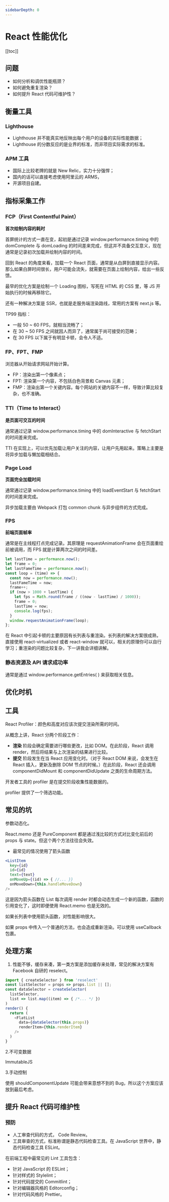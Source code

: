 ```yaml
---
sidebarDepth: 0
---
```


# React 性能优化

[[toc]]

## 问题

- 如何分析和调优性能瓶颈？
- 如何避免重复渲染？
- 如何提升 React 代码可维护性？

## 衡量工具

### Lighthouse

- Lighthouse 并不能真实地反映出每个用户的设备的实际性能数据；
- Lighthouse 的分数反应的是业界的标准，而非项目实际需求的标准。

### APM 工具

- 国际上比较老牌的就是 New Relic，实力十分强悍；
- 国内的话可以直接考虑使用阿里云的 ARMS，
- 开源项目自建。

## 指标采集工作

### FCP（First Contentful Paint）

**首次绘制内容的耗时**

首屏统计的方式一直在变，起初是通过记录 window.performance.timing 中的 domComplete 与 domLoading 的时间差来完成，但这并不具备交互意义，现在通常是记录初次加载并绘制内容的时间。

回到 React 的角度来看，加载一个 React 页面，通常是从白屏到直接显示内容。那么如果白屏时间很长，用户可能会流失，就需要在页面上绘制内容，给出一些反馈。

最早的优化方案是绘制一个 Loading 图标，写死在 HTML 的 CSS 里，等 JS 开始执行的时候再移除它。

还有一种解决方案是 SSR，也就是走服务端渲染路线，常用的方案有 next.js 等。

TP99 指标：

- 一般 50 ~ 60 FPS，就相当流畅了；
- 在 30 ~ 50 FPS 之间就因人而异了，通常属于尚可接受的范畴；
- 在 30 FPS 以下属于有明显卡顿，会令人不适。

### FP、FPT、FMP

浏览器从开始请求网站开始计算。

- FP：渲染出第一个像素点；
- FPT: 渲染第一个内容，不包括白色背景和 Canvas 元素；
- FMP：渲染出第一个关键内容。每个网站的关键内容不一样，导致计算比较复杂，也不准确。

### TTI（Time to Interact）

**是页面可交互的时间**

通常通过记录 window.performance.timing 中的 domInteractive 与 fetchStart 的时间差来完成。

TTI 在实现上，可以优先加载让用户关注的内容，让用户先用起来。策略上主要是将异步加载与懒加载相结合。

### Page Load

**页面完全加载时间**

通常通过记录 window.performance.timing 中的 loadEventStart 与 fetchStart 的时间差来完成。

异步加载主要由 Webpack 打包 common chunk 与异步组件的方式完成。

### FPS

**前端页面帧率**

通常是在主线程打点完成记录。其原理是 requestAnimationFrame 会在页面重绘前被调用，而 FPS 就是计算两次之间的时间差。

```js
let lastTime = performance.now();
let frame = 0;
let lastFameTime = performance.now();
const loop = (time) => {
  const now = performance.now();
  lastFameTime = now;
  frame++;
  if (now > 1000 + lastTime) {
    let fps = Math.round(frame / ((now - lastTime) / 1000));
    frame = 0;
    lastTime = now;
    console.log(fps);
  }
  window.requestAnimationFrame(loop);
};
```

在 React 中引起卡顿的主要原因有长列表与重渲染。长列表的解决方案很成熟，直接使用 react-virtualized 或者 react-window 就可以，相关的原理你可以自行学习；重渲染的问题比较复杂，下一讲我会详细讲解。

### 静态资源及 API 请求成功率

通常是通过 window.performance.getEntries( ) 来获取相关信息。

## 优化时机

## 工具

React Profiler：颜色和高度对应该次提交渲染所需的时间。

从概念上讲，React 分两个阶段工作：

- **渲染** 阶段会确定需要进行哪些更改，比如 DOM。在此阶段，React 调用 render，然后将结果与上次渲染的结果进行比较。
- **提交** 阶段发生在当 React 应用变化时。（对于 React DOM 来说，会发生在 React 插入，更新及删除 DOM 节点的时候。）在此阶段，React 还会调用 componentDidMount 和 componentDidUpdate 之类的生命周期方法。

开发者工具的 profiler 是在提交阶段收集性能数据的。

profiler 提供了一个筛选功能。

## 常见的坑

参数动态化。

React.memo 还是 PureComponent 都是通过浅比较的方式对比变化前后的 props 与 state。但这个两个方法往往会失效。

- 最常见的情况使用了箭头函数

```jsx
<ListItem
  key={id}
  id={id}
  text={text}
  onMoveUp={(id) => { //... }}
  onMoveDown={this.handleMoveDown}
/>
```

这是因为箭头函数在 List 每次调用 render 时都会动态生成一个新的函数，函数的引用变化了，这时即便使用 React.memo 也是无效的。

如果长列表中使用箭头函数，对性能影响很大。

如果 props 中传入一个普通的方法，也会造成重新渲染。可以使用 useCallback 包裹。

## 处理方案

1. 性能不够，缓存来凑，第一类方案是添加缓存来处理，常见的解决方案有 Facebook 自研的 reselect。

```js
import { createSelector } from 'reselect'
const listSelector = props => props.list || [];
const dataSelector = createSelector(
  listSelector,
  list => list.map((item) => { /*... */ })
)
render() {
  return (
    <FlatList
      data={dataSelector(this.props)}
      renderItem={this.renderItem}
    />
  )
}
```

2.不可变数据

ImmutableJS

3.手动控制

使用 shouldComponentUpdate 可能会带来意想不到的 Bug，所以这个方案应该放到最后考虑。

## 提升 React 代码可维护性

### 预防

- 人工审查代码的方式， Code Review。
- 工具审查的方式，标准称谓是静态代码检查工具。在 JavaScript 世界中，静态代码检查工具 ESLint。

在前端工程中最常见的 Lint 工具包含：

- 针对 JavaScript 的 ESLint；
- 针对样式的 Stylelint；
- 针对代码提交的 Commitlint；
- 针对编辑器风格的 Editorconfig；
- 针对代码风格的 Prettier。
